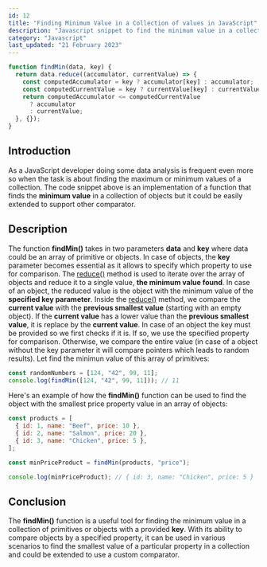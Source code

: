 ```yaml
---
id: 12
title: "Finding Minimum Value in a Collection of values in JavaScript"
description: "Javascript snippet to find the minimum value in a collection of objects or primitives thanks to an optional key parameter that specifies which property to use for comparison."
category: "Javascript"
last_updated: "21 February 2023"
---
```


```javascript
function findMin(data, key) {
  return data.reduce((accumulator, currentValue) => {
    const computedAccumulator = key ? accumulator[key] : accumulator;
    const computedCurrentValue = key ? currentValue[key] : currentValue;
    return computedAccumulator <= computedCurrentValue
      ? accumulator
      : currentValue;
  }, {});
}
```

## Introduction
As a JavaScript developer doing some data analysis is frequent even more so when the task is about finding the maximum or minimum values of a collection. The code snippet above is an implementation of a function that finds the **minimum value** in a collection of objects but it could be easily extended to support other comparator.

## Description
The function **findMin()** takes in two parameters **data** and **key** where data could be an array of primitive or objects. In case of objects, the **key** parameter becomes essential as it allows to specify which property to use for comparison.
The [reduce()](https://developer.mozilla.org/en-US/docs/Web/JavaScript/Reference/Global_Objects/Array/Reduce) method is used to iterate over the array of objects and reduce it to a single value, **the minimum value found**. In case of an object, the reduced value is the object with the minimum value of the **specified key parameter**.
Inside the [reduce()](https://developer.mozilla.org/en-US/docs/Web/JavaScript/Reference/Global_Objects/Array/Reduce) method, we compare the **current value** with the **previous smallest value** (starting with an empty object). If the **current value** has a lower value than the **previous smallest value**, it is replace by the **current value**.
In case of an object the key must be provided so we first checks if it is. If so, we use the specified property for comparison. Otherwise, we compare the entire value (in case of a object without the key parameter it will compare pointers which leads to random results). Let find the minimun value of this array of primitives:

```javascript
const randomNumbers = [124, "42", 99, 11];
console.log(findMin([124, "42", 99, 11])); // 11
```

Here's an example of how the **findMin()** function can be used to find the object with the smallest price property value in an array of objects:

```javascript
const products = [
  { id: 1, name: "Beef", price: 10 },
  { id: 2, name: "Salmon", price: 20 },
  { id: 3, name: "Chicken", price: 5 },
];

const minPriceProduct = findMin(products, "price");

console.log(minPriceProduct); // { id: 3, name: "Chicken", price: 5 }
```

## Conclusion
The **findMin()** function is a useful tool for finding the minimum value in a collection of primitives or objects with a provided **key**. With its ability to compare objects by a specified property, it can be used in various scenarios to find the smallest value of a particular property in a collection and could be extended to use a custom comparator.
